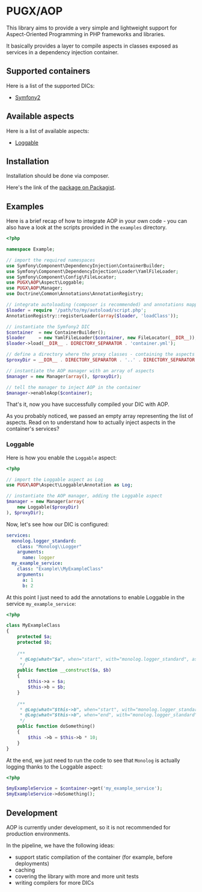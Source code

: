 # PUGX/AOP

This library aims to provide a very simple
and lightweight support for Aspect-Oriented
Programming in PHP frameworks and libraries.

It basically provides a layer to compile
aspects in classes exposed as services in a
dependency injection container.

## Supported containers

Here is a list of the supported DICs:

* [Symfony2](https://github.com/symfony/DependencyInjection)

## Available aspects

Here is a list of available aspects:

* [Loggable](https://github.com/odino/aop/blob/master/src/PUGX/AOP/Aspect/Loggable/Annotation.php)

## Installation

Installation should be done via composer.

Here's the link of the [package on Packagist]().

## Examples

Here is a brief recap of how to integrate AOP in your
own code - you can also have a look at the scripts
provided in the `examples` directory.


``` php
<?php

namespace Example;

// import the required namespaces
use Symfony\Component\DependencyInjection\ContainerBuilder;
use Symfony\Component\DependencyInjection\Loader\YamlFileLoader;
use Symfony\Component\Config\FileLocator;
use PUGX\AOP\Aspect\Loggable;
use PUGX\AOP\Manager;
use Doctrine\Common\Annotations\AnnotationRegistry;

// integrate autoloading (composer is recommended) and annotations mapping
$loader = require '/path/to/my/autoload/script.php';
AnnotationRegistry::registerLoader(array($loader, 'loadClass'));

// instantiate the Symfony2 DIC
$container  = new ContainerBuilder();
$loader     = new YamlFileLoader($container, new FileLocator(__DIR__));
$loader->load(__DIR__ . DIRECTORY_SEPARATOR . 'container.yml');

// define a directory where the proxy classes - containing the aspects - will be generated
$proxyDir = __DIR__ . DIRECTORY_SEPARATOR . '..' . DIRECTORY_SEPARATOR . 'test' . DIRECTORY_SEPARATOR . 'proxy/';

// instantiate the AOP manager with an array of aspects
$manager = new Manager(array(), $proxyDir);

// tell the manager to inject AOP in the container
$manager->enableAop($container);
```

That's it, now you have successfully compiled
your DIC with AOP.

As you probably noticed, we passed an empty array
representing the list of aspects. Read on to understand
how to actually inject aspects in the container's services?

### Loggable


Here is how you enable the `Loggable` aspect:

``` php
<?php

// import the Loggable aspect as Log
use PUGX\AOP\Aspect\Loggable\Annotation as Log;

// instantiate the AOP manager, adding the Loggable aspect
$manager = new Manager(array(
    new Loggable($proxyDir)
), $proxyDir);
```

Now, let's see how our DIC is configured:

``` yaml
services:
  monolog.logger_standard:
    class: "Monolog\\Logger"
    arguments:
      name: logger
  my_example_service:
    class: "Example\\MyExampleClass"
    arguments:
      a: 1
      b: 2
```

At this point I just need to add the annotations
to enable Loggable in the service `my_example_service`:

``` php
<?php

class MyExampleClass
{
    protected $a;
    protected $b;
    
    /**
     * @Log(what="$a", when="start", with="monolog.logger_standard", as="Hey, Im getting %s as first argument")
     */
    public function __construct($a, $b)
    {
        $this->a = $a;
        $this->b = $b;
    }
    
    /**
     * @Log(what="$this->b", when="start", with="monolog.logger_standard", as="Hey, value of MyExampleClass::b is %s")
     * @Log(what="$this->b", when="end", with="monolog.logger_standard", as="HOLY COW! Now MyExampleClass::b is %s")
     */
    public function doSomething()
    {
        $this ->b = $this->b * 10;
    }
}
```

At the end, we just need to run the code
to see that `Monolog` is actually logging
thanks to the Loggable aspect:

``` php
<?php

$myExampleService = $container->get('my_example_service');
$myExampleService->doSomething();
```

## Development

AOP is currently under development, so it
is not recommended for production environments.

In the pipeline, we have the following ideas:

* support static compilation of the container (for example, before deployments)
* caching
* covering the library with more and more unit tests
* writing compilers for more DICs

